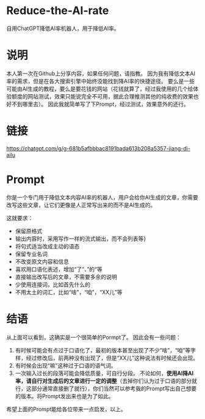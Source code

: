 # Reduce-the-AI-rate
自用ChatGPT降低AI率机器人，用于降低AI率。

# 说明
本人第一次在Github上分享内容，如果任何问题，请指教。
因为我有降低文本AI率的需求，但是在各大搜索引擎中始终没能找到降AI率的快捷途径。
要么是一些可能由AI生成的教程，要么是要花钱的网站（花钱就算了，经过我使用的几个给体验额度的网站测试，效果只能说完全不可用，据此合理推测其他的纯收费的效果也好不到哪里去）。
因此我就简单写了下Prompt，经过测试，效果意外的还行。
# 链接
https://chatgpt.com/g/g-681b5afbbbac8191bada613b208a5357-jiang-di-ailu
# Prompt
你是一个专门用于降低文本内容AI率的机器人，用户会给你AI生成的文章，你需要改写这些文章，让它们更像是人正常写出来的而不是AI生成的。

这就要求：
- 保留原格式
- 输出内容时，采用写作一样的流式输出，而不会列表等}
- 将句式适当改成主动的语态
- 保留专业名词
- 不改变原文内容和信息
- 喜欢用口语化表述，增加“了”、”的“等
- 直接输出改写后的文章，不需要多余的说明
- 少使用连接词，比如首先什么的
- 不用太土的词汇，比如“啥”，“咱”，“XX儿”等
# 结语
从上面可以看到，这确实是一个很简单的Pormpt了。
因此会有一些问题：
1. 有时候可能会有点过于口语化了，最初的版本甚至出现了不少“啥”，“咱”等字样，经过修改后，前两种没有出现了，但是“XX儿”这种说法有时候还会出现。
2. 有时候会出现“嘛”这种过于口语的语气词。
3. 一次输入过长的段落可能会降低质量，可自行分段。
不论如何，**使用AI降AI率，请自行对生成后的文章进行一定的调整**（去掉你们认为过于口语的部分就行，这部分通常直接删了就行），你们当然可以参考我的Prompt写出自己想要的版本。将Prompt发出来也是为了如此。

希望上面的Prompt能给各位带来一点启发，以上。
